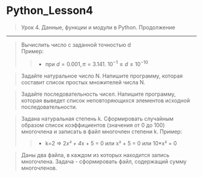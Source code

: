 # Python_Lesson4

>Урок 4. Данные, функции и модули в Python. Продолжение  
---   
>Вычислить число c заданной точностью d          
Пример:         
>>- при $d = 0.001, π = 3.141.$    $10^{-1} ≤ d ≤10^{-10}$        

>Задайте натуральное число N. Напишите программу, которая составит список простых множителей числа N.

>Задайте последовательность чисел. Напишите программу, которая выведет список неповторяющихся элементов исходной последовательности.

>Задана натуральная степень k. Сформировать случайным образом список коэффициентов (значения от 0 до 100) многочлена и записать в файл многочлен степени k.
Пример:
>>- k=2 => 2*x² + 4*x + 5 = 0 или x² + 5 = 0 или 10*x² = 0

>Даны два файла, в каждом из которых находится запись многочлена. Задача - сформировать файл, содержащий сумму многочленов.
